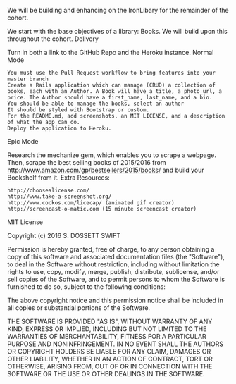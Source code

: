 We will be building and enhancing on the IronLibary for the remainder of the cohort.

We start with the base objectives of a library: Books. We will build upon this throughout the cohort.
Delivery

Turn in both a link to the GitHub Repo and the Heroku instance.
Normal Mode

    You must use the Pull Request workflow to bring features into your master branch
    Create a Rails application which can manage (CRUD) a collection of books, each with an Author. A Book will have a title, a photo_url, a price. The Author should have a first_name, last_name, and a bio.
    You should be able to manage the books, select an author
    It should be styled with Bootstrap or custom.
    For the README.md, add screenshots, an MIT LICENSE, and a description of what the app can do.
    Deploy the application to Heroku.

Epic Mode

Research the mechanize gem, which enables you to scrape a webpage. Then, scrape the best selling books of 2015/2016 from http://www.amazon.com/gp/bestsellers/2015/books/ and build your Bookshelf from it.
Extra Resources:

    http://choosealicense.com/
    http://www.take-a-screenshot.org/
    http://www.cockos.com/licecap/ (animated gif creator)
    http://screencast-o-matic.com (15 minute screencast creator)


MIT License

Copyright (c) 2016 S. DOSSETT SWIFT

Permission is hereby granted, free of charge, to any person obtaining a copy
of this software and associated documentation files (the "Software"), to deal
in the Software without restriction, including without limitation the rights
to use, copy, modify, merge, publish, distribute, sublicense, and/or sell
copies of the Software, and to permit persons to whom the Software is
furnished to do so, subject to the following conditions:

The above copyright notice and this permission notice shall be included in all
copies or substantial portions of the Software.

THE SOFTWARE IS PROVIDED "AS IS", WITHOUT WARRANTY OF ANY KIND, EXPRESS OR
IMPLIED, INCLUDING BUT NOT LIMITED TO THE WARRANTIES OF MERCHANTABILITY,
FITNESS FOR A PARTICULAR PURPOSE AND NONINFRINGEMENT. IN NO EVENT SHALL THE
AUTHORS OR COPYRIGHT HOLDERS BE LIABLE FOR ANY CLAIM, DAMAGES OR OTHER
LIABILITY, WHETHER IN AN ACTION OF CONTRACT, TORT OR OTHERWISE, ARISING FROM,
OUT OF OR IN CONNECTION WITH THE SOFTWARE OR THE USE OR OTHER DEALINGS IN THE
SOFTWARE.
